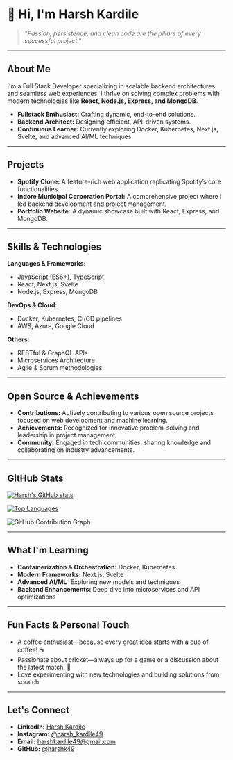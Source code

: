 # 👋 Hi, I'm Harsh Kardile

> *"Passion, persistence, and clean code are the pillars of every successful project."*

---

## About Me

I'm a Full Stack Developer specializing in scalable backend architectures and seamless web experiences. I thrive on solving complex problems with modern technologies like **React, Node.js, Express, and MongoDB**.

- **Fullstack Enthusiast:** Crafting dynamic, end-to-end solutions.
- **Backend Architect:** Designing efficient, API-driven systems.
- **Continuous Learner:** Currently exploring Docker, Kubernetes, Next.js, Svelte, and advanced AI/ML techniques.

---

## Projects

- **Spotify Clone:** A feature-rich web application replicating Spotify’s core functionalities.
- **Indore Municipal Corporation Portal:** A comprehensive project where I led backend development and project management.
- **Portfolio Website:** A dynamic showcase built with React, Express, and MongoDB.

---

## Skills & Technologies

**Languages & Frameworks:**  
- JavaScript (ES6+), TypeScript  
- React, Next.js, Svelte  
- Node.js, Express, MongoDB

**DevOps & Cloud:**  
- Docker, Kubernetes, CI/CD pipelines  
- AWS, Azure, Google Cloud

**Others:**  
- RESTful & GraphQL APIs  
- Microservices Architecture  
- Agile & Scrum methodologies

---

## Open Source & Achievements

- **Contributions:** Actively contributing to various open source projects focused on web development and machine learning.
- **Achievements:** Recognized for innovative problem-solving and leadership in project management.
- **Community:** Engaged in tech communities, sharing knowledge and collaborating on industry advancements.

---

## GitHub Stats

[![Harsh's GitHub stats](https://github-readme-stats.vercel.app/api?username=harshk49&show_icons=true&theme=radical)](https://github.com/harshk49)

[![Top Languages](https://github-readme-stats.vercel.app/api/top-langs/?username=harshk49&layout=compact&theme=radical&count_private=true&cache_seconds=1800)](https://github.com/harshk49)

![GitHub Contribution Graph](https://activity-graph.herokuapp.com/graph?username=harshk49&theme=github)

---

## What I'm Learning

- **Containerization & Orchestration:** Docker, Kubernetes  
- **Modern Frameworks:** Next.js, Svelte  
- **Advanced AI/ML:** Exploring new models and techniques  
- **Backend Enhancements:** Deep dive into microservices and API optimizations

---

## Fun Facts & Personal Touch

- A coffee enthusiast—because every great idea starts with a cup of coffee! ☕  
- Passionate about cricket—always up for a game or a discussion about the latest match. 🏏  
- Love experimenting with new technologies and building solutions from scratch.

---

## Let's Connect

- **LinkedIn:** [Harsh Kardile](https://www.linkedin.com/in/harsh-kardile-887b16215/)
- **Instagram:** [@harsh_kardile49](https://www.instagram.com/harsh_kardile49?igsh=djJ0dGd0NHdyb3Ex)
- **Email:** [harshkardile49@gmail.com](mailto:harshkardile49@gmail.com)
- **GitHub:** [@harshk49](https://github.com/harshk49)

  
